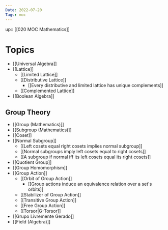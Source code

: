 ```yaml
---
Date: 2022-07-20
Tags: moc
---
```

up:: [[020 MOC Mathematics]]

# Topics
- [[Universal Algebra]]
- [[Lattice]]
	- [[Limited Lattice]]
	- [[Distributive Lattice]]
		- [[Every distributive and limited lattice has unique complements]]
	- [[Complemented Lattice]]
- [[Boolean Algebra]]

## Group Theory
- [[Group (Mathematics)]]
- [[Subgroup (Mathematics)]]
- [[Coset]]
- [[Normal Subgroup]]
	- [[Left cosets equal right cosets implies normal subgroup]]
	- [[Normal subgroups imply left cosets equal to right cosets]]
	- [[A subgroup if normal iff its left cosets equal its right cosets]]
- [[Quotient Group]]
- [[Group Homomorphism]]
- [[Group Action]]
	- [[Orbit of Group Action]]
		- [[Group actions induce an equivalence relation over a set's orbits]]
	- [[Stabilizer of Group Action]]
	- [[Transitive Group Action]]
	- [[Free Group Action]]
	- [[Torsor|G-Torsor]]
- [[Grupo Livremente Gerado]]
- [[Field (Algebra)]]